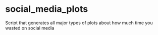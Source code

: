 # social_media_plots
Script that generates all major types of plots about how much time you wasted on social media
